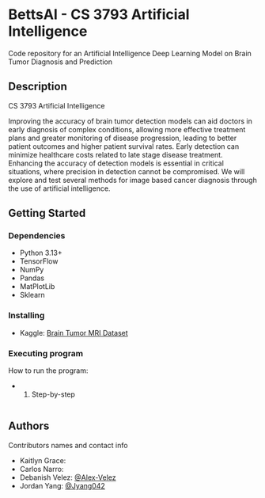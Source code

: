 # BettsAI - CS 3793 Artificial Intelligence

Code repository for an Artificial Intelligence Deep Learning Model on Brain Tumor Diagnosis and Prediction

## Description

CS 3793 Artificial Intelligence

Improving the accuracy of brain tumor detection models can aid doctors in early
diagnosis of complex conditions, allowing more effective treatment plans and greater monitoring
of disease progression, leading to better patient outcomes and higher patient survival rates. Early
detection can minimize healthcare costs related to late stage disease treatment. Enhancing the
accuracy of detection models is essential in critical situations, where precision in detection
cannot be compromised. We will explore and test several methods for image based cancer
diagnosis through the use of artificial intelligence.

## Getting Started

### Dependencies

* Python 3.13+
* TensorFlow
* NumPy
* Pandas
* MatPlotLib
* Sklearn

### Installing

* Kaggle: [Brain Tumor MRI Dataset](https://www.kaggle.com/datasets/masoudnickparvar/brain-tumor-mri-dataset/code)

### Executing program

How to run the program:
* 1. Step-by-step
```

```

## Authors

Contributors names and contact info

* Kaitlyn Grace:
* Carlos Narro:
* Debanish Velez: [@Alex-Velez](https://github.com/Alex-Velez)
* Jordan Yang: [@Jyang042](https://github.com/Jyang042)
